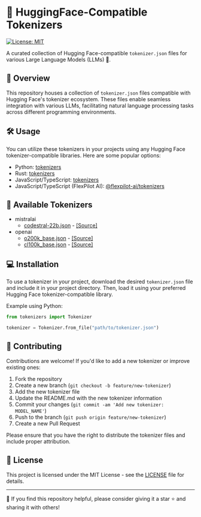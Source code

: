 # 🤗 HuggingFace-Compatible Tokenizers

[![License: MIT](https://img.shields.io/badge/License-MIT-yellow.svg)](https://opensource.org/licenses/MIT)

A curated collection of Hugging Face-compatible `tokenizer.json` files for various Large Language Models (LLMs) 🤖.

## 🌟 Overview

This repository houses a collection of `tokenizer.json` files compatible with Hugging Face's tokenizer ecosystem. These files enable seamless integration with various LLMs, facilitating natural language processing tasks across different programming environments.

## 🛠 Usage

You can utilize these tokenizers in your projects using any Hugging Face tokenizer-compatible libraries. Here are some popular options:

- Python: [tokenizers](https://pypi.org/project/tokenizers/)
- Rust: [tokenizers](https://crates.io/crates/tokenizers)
- JavaScript/TypeScript: [tokenizers](https://www.npmjs.com/package/tokenizers)
- JavaScript/TypeScript (FlexPilot AI): [@flexpilot-ai/tokenizers](https://www.npmjs.com/package/@flexpilot-ai/tokenizers)

## 📂 Available Tokenizers

- mistralai
  - [codestral-22b.json](/mistralai/codestral-22b.json) - [\[Source\]](https://huggingface.co/mistralai/Codestral-22B-v0.1)
- openai
  - [o200k_base.json](/openai/o200k_base.json) - [\[Source\]](https://huggingface.co/Xenova/gpt-4o)
  - [cl100k_base.json](/openai/cl100k_base.json) - [\[Source\]](https://huggingface.co/Xenova/gpt-3.5-turbo)

## 💻 Installation

To use a tokenizer in your project, download the desired `tokenizer.json` file and include it in your project directory. Then, load it using your preferred Hugging Face tokenizer-compatible library.

Example using Python:

```python
from tokenizers import Tokenizer

tokenizer = Tokenizer.from_file("path/to/tokenizer.json")
```

## 🤝 Contributing

Contributions are welcome! If you'd like to add a new tokenizer or improve existing ones:

1. Fork the repository
2. Create a new branch (`git checkout -b feature/new-tokenizer`)
3. Add the new tokenizer file
4. Update the README.md with the new tokenizer information
5. Commit your changes (`git commit -am 'Add new tokenizer: MODEL_NAME'`)
6. Push to the branch (`git push origin feature/new-tokenizer`)
7. Create a new Pull Request

Please ensure that you have the right to distribute the tokenizer files and include proper attribution.

## 📄 License

This project is licensed under the MIT License - see the [LICENSE](LICENSE) file for details.

---

📣 If you find this repository helpful, please consider giving it a star ⭐️ and sharing it with others!
